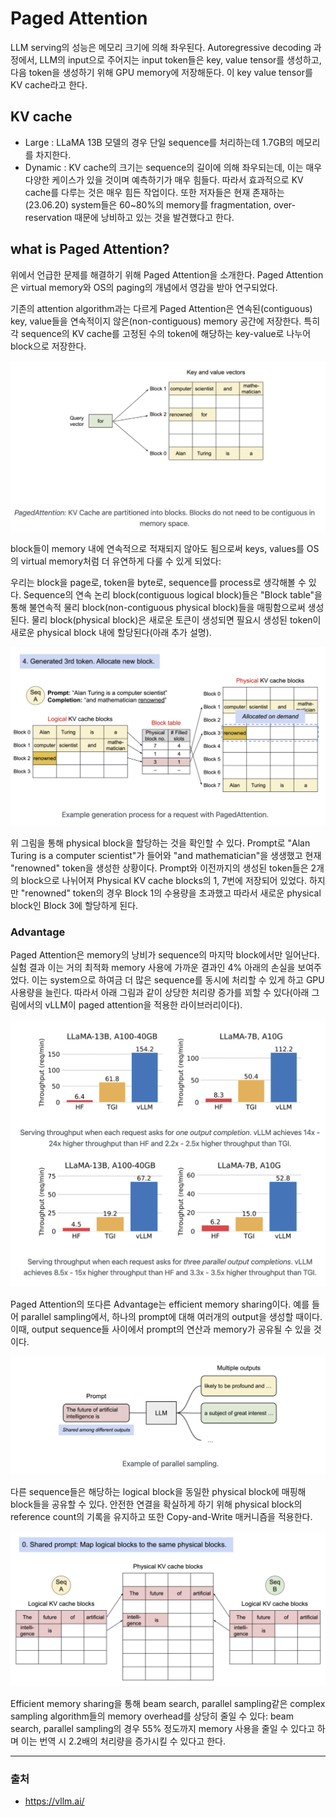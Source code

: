 # Paged Attention
LLM serving의 성능은 메모리 크기에 의해 좌우된다. Autoregressive decoding 과정에서, LLM의 input으로 주어지는 input token들은 key, value tensor를 생성하고, 다음 token을 생성하기 위해 GPU memory에 저장해둔다. 이 key value tensor를 KV cache라고 한다.

## KV cache
* Large : LLaMA 13B 모델의 경우 단일 sequence를 처리하는데 1.7GB의 메모리를 차지한다.
* Dynamic : KV cache의 크기는 sequence의 길이에 의해 좌우되는데, 이는 매우 다양한 케이스가 있을 것이며 예측하기가 매우 힘들다. 따라서 효과적으로 KV cache를 다루는 것은 매우 힘든 작업이다. 또한 저자들은 현재 존재하는(23.06.20) system들은 60~80%의 memory를 fragmentation, over-reservation 때문에 낭비하고 있는 것을 발견했다고 한다.

## what is Paged Attention?
위에서 언급한 문제를 해결하기 위해 Paged Attention을 소개한다. Paged Attention은 virtual memory와 OS의 paging의 개념에서 영감을 받아 연구되었다. 

기존의 attention algorithm과는 다르게 Paged Attention은 연속된(contiguous) key, value들을 연속적이지 않은(non-contiguous) memory 공간에 저장한다. 특히 각 sequence의 KV cache를 고정된 수의 token에 해당하는 key-value로 나누어 block으로 저장한다.

![image1](../image/paged_attention_image1.png)

block들이 memory 내에 연속적으로 적재되지 않아도 됨으로써 keys, values를 OS의 virtual memory처럼 더 유연하게 다룰 수 있게 되었다: 

우리는 block을 page로, token을 byte로, sequence를 process로 생각해볼 수 있다. Sequence의 연속 논리 block(contiguous logical block)들은 "Block table"을 통해 불연속적 물리 block(non-contiguous physical block)들을 매핑함으로써 생성된다. 물리 block(physical block)은 새로운 토큰이 생성되면 필요시 생성된 token이 새로운 physical block 내에 할당된다(아래 추가 설명).

![image2](../image/paged_attention_image2.png)

위 그림을 통해 physical block을 할당하는 것을 확인할 수 있다. Prompt로 "Alan Turing is a computer scientist"가 들어와 "and mathematician"을 생생했고 현재 "renowned" token을 생성한 상황이다. Prompt와 이전까지의 생성된 token들은 2개의 block으로 나뉘어져 Physical KV cache blocks의 1, 7번에 저장되어 있었다. 하지만 "renowned" token의 경우 Block 1의 수용량을 초과했고 따라서 새로운 physical block인 Block 3에 할당하게 된다.  

### Advantage
Paged Attention은 memory의 낭비가 sequence의 마지막 block에서만 일어난다. 실험 결과 이는 거의 최적화 memory 사용에 가까운 결과인 4% 아래의 손실을 보여주었다. 이는 system으로 하여금 더 많은 sequence를 동시에 처리할 수 있게 하고 GPU 사용량을 늘린다. 따라서 아래 그림과 같이 상당한 처리량 증가를 꾀할 수 있다(아래 그림에서의 vLLM이 paged attention을 적용한 라이브러리이다).

![image3](../image/paged_attention_image3.png)

Paged Attention의 또다른 Advantage는 efficient memory sharing이다. 예를 들어 parallel sampling에서, 하나의 prompt에 대해 여러개의 output을 생성할 때이다. 이때, output sequence들 사이에서 prompt의 연산과 memory가 공유될 수 있을 것이다.

![image4](../image/paged_attention_image4.png)

다른 sequence들은 해당하는 logical block을 동일한 physical block에 매핑해 block들을 공유할 수 있다. 안전한 연결을 확실하게 하기 위해 physical block의 reference count의 기록을 유지하고 또한 Copy-and-Write 매커니즘을 적용한다.

![image5](../image/paged_attention_image5.gif)

Efficient memory sharing을 통해 beam search, parallel sampling같은 complex sampling algorithm들의 memory overhead를 상당히 줄일 수 있다: beam search, parallel sampling의 경우 55% 정도까지 memory 사용을 줄일 수 있다고 하며 이는 번역 시 2.2배의 처리량을 증가시킬 수 있다고 한다.

--------
### 출처
* https://vllm.ai/
